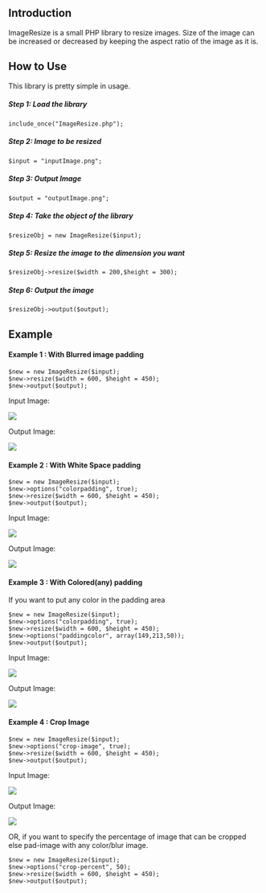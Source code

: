 ## Introduction
ImageResize is a small PHP library to resize images. Size of the image can be increased or decreased by keeping the aspect ratio of the image as it is. 

## How to Use
This library is pretty simple in usage.

##### Step 1: Load the library  
`include_once("ImageResize.php");`

##### Step 2: Image to be resized  
`$input = "inputImage.png";`

##### Step 3: Output Image  
`$output = "outputImage.png";`

##### Step 4: Take the object of the library  
`$resizeObj = new ImageResize($input);`

##### Step 5: Resize the image to the dimension you want  
`$resizeObj->resize($width = 200,$height = 300);`

##### Step 6: Output the image  
`$resizeObj->output($output);`

## Example 

#### Example 1 : With Blurred image padding

`$new = new ImageResize($input);`  
`$new->resize($width = 600, $height = 450);`  
`$new->output($output);`

Input Image:  

![](https://s21.postimg.org/j3khle79z/nature.jpg)

Output Image:  

![](https://s15.postimg.org/e0egc11p7/nature1.jpg)


#### Example 2 : With White Space padding
`$new = new ImageResize($input);`  
`$new->options("colorpadding", true);`  
`$new->resize($width = 600, $height = 450);`  
`$new->output($output);`  

Input Image:  

![](https://s21.postimg.org/j3khle79z/nature.jpg)

Output Image:

![](https://s22.postimg.org/axq7whz8h/nature1.jpg)

#### Example 3 : With Colored(any) padding 

If you want to put any color in the padding area

`$new = new ImageResize($input);`  
`$new->options("colorpadding", true);`  
`$new->resize($width = 600, $height = 450);`  
`$new->options("paddingcolor", array(149,213,50));`  
`$new->output($output);`  

Input Image:  

![](https://s21.postimg.org/j3khle79z/nature.jpg)

Output Image:  

![](https://s21.postimg.org/js4ve41ef/nature1.jpg)


#### Example 4 : Crop Image

`$new = new ImageResize($input);`  
`$new->options("crop-image", true);`  
`$new->resize($width = 600, $height = 450);`  
`$new->output($output);`

Input Image:  

![](https://s21.postimg.org/j3khle79z/nature.jpg)

Output Image:  

![](https://s16.postimg.org/xv2f88f5x/nature1.jpg)

OR, if you want to specify the percentage of image that can be cropped else pad-image with any color/blur image.

`$new = new ImageResize($input);`  
`$new->options("crop-percent", 50);`  
`$new->resize($width = 600, $height = 450);`  
`$new->output($output);`
